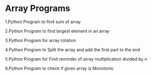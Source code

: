 # Array Programs

1.Python Program to find sum of array

2.Python Program to find largest element in an array

3.Python Program for array rotation

4.Python Program to Split the array and add the first part to the end

5.Python Program for Find reminder of array multiplication divided by n

6.Python Program to check if given array is Monotonic
